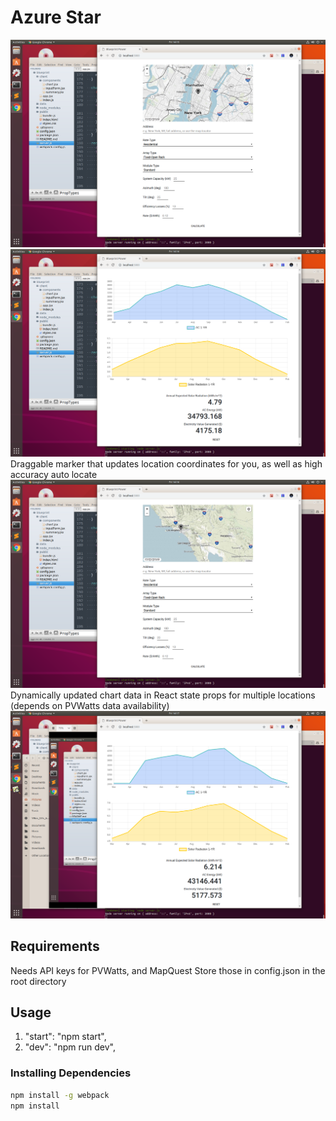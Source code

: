 # Azure Star
![azure-star](https://github.com/vintg/Azure-Star/blob/master/screenshots/Screenshot%20from%202019-03-15%2014-15-56.png)
![azure-star](https://github.com/vintg/Azure-Star/blob/master/screenshots/Screenshot%20from%202019-03-15%2014-16-07.png)
Draggable marker that updates location coordinates for you, as well as high accuracy auto locate
![azure-star](https://github.com/vintg/Azure-Star/blob/master/screenshots/Screenshot%20from%202019-03-15%2014-16-32.png)
Dynamically updated chart data in React state props for multiple locations (depends on PVWatts data availability)
![azure-star](https://github.com/vintg/Azure-Star/blob/master/screenshots/Screenshot%20from%202019-03-15%2014-17-29.png)


## Requirements
Needs API keys for PVWatts, and MapQuest
Store those in config.json in the root directory

## Usage

1. "start": "npm start",
2. "dev": "npm run dev",

### Installing Dependencies

```sh
npm install -g webpack
npm install
```
